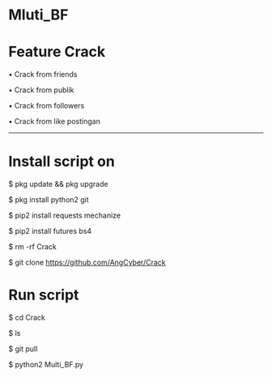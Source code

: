 # Mluti_BF
# Feature Crack
•  Crack from friends

•  Crack from publik

•  Crack from followers

•  Crack from like postingan
____________________
# Install script on
$ pkg update && pkg upgrade

$ pkg install python2 git

$ pip2 install requests mechanize

$ pip2 install futures bs4

$ rm -rf Crack

$ git clone https://github.com/AngCyber/Crack

# Run script
$ cd Crack

$ ls

$ git pull

$ python2 Multi_BF.py


